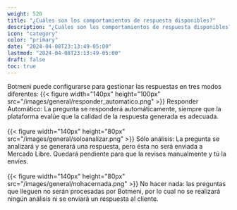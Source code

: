 ```yaml
---
weight: 520
title: "¿Cuáles son los comportamientos de respuesta disponibles?"
description: "¿Cuáles son los comportamientos de respuesta disponibles?"
icon: "category"
color: "primary"
date: "2024-04-08T23:13:49-05:00"
lastmod: "2024-04-08T23:13:49-05:00"
draft: false
toc: true
---
```

Botmeni puede configurarse para gestionar las respuestas en tres modos diferentes:
{{< figure width="140px" height="100px" src="/images/general/responder_automatico.png" >}}
Responder Automático: La pregunta se responderá automáticamente, siempre que la plataforma evalúe que la calidad de la respuesta generada es adecuada. <br></br>
{{< figure width="140px" height="80px" src="/images/general/soloanalizar.png" >}}
Sólo análisis: La pregunta se analizará y se generará una respuesta, pero ésta no será enviada a Mercado Libre. Quedará pendiente para que la revises manualmente y tú la envíes. <br></br>
{{< figure width="140px" height="80px" src="/images/general/nohacernada.png" >}}
No hacer nada: las preguntas que lleguen no serán procesadas por Botmeni, por lo cual no se realizará ningún análisis ni se enviará un respuesta al cliente.	<br></br>

